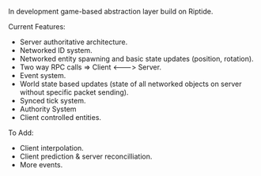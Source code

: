 In development game-based abstraction layer build on Riptide.

Current Features:
  - Server authoritative architecture.
  - Networked ID system.
  - Networked entity spawning and basic state updates (position, rotation).
  - Two way RPC calls => Client <---> Server.
  - Event system.
  - World state based updates (state of all networked objects on server without specific packet sending).
  - Synced tick system.
  - Authority System
  - Client controlled entities.

To Add:
 - Client interpolation.
 - Client prediction & server reconcilliation.
 - More events.
